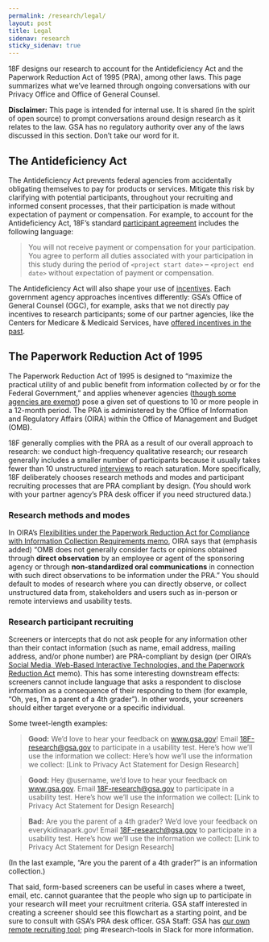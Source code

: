 ```yaml
---
permalink: /research/legal/
layout: post
title: Legal
sidenav: research
sticky_sidenav: true
---
```


18F designs our research to account for the Antideficiency Act and the Paperwork Reduction Act of 1995 (PRA), among other laws. This page summarizes what we’ve learned through ongoing conversations with our Privacy Office and Office of General Counsel.

**Disclaimer:** This page is intended for internal use. It is shared (in the spirit of open source) to prompt conversations around design research as it relates to the law. GSA has no regulatory authority over any of the laws discussed in this section. Don’t take our word for it.

## The Antideficiency Act

The Antideficiency Act prevents federal agencies from accidentally obligating themselves to pay for products or services. Mitigate this risk by clarifying with potential participants, throughout your recruiting and informed consent processes, that their participation is made without expectation of payment or compensation. For example, to account for the Antideficiency Act, 18F’s standard [participant agreement](https://methods.18f.gov/participant-agreement/) includes the following language:

> You will not receive payment or compensation for your participation. You agree to perform all duties associated with your participation in this study during the period of `<project start date>` – `<project end date>` without expectation of payment or compensation.

The Antideficiency Act will also shape your use of [incentives](https://methods.18f.gov/fundamentals/incentives/). Each government agency approaches incentives differently: GSA’s Office of General Counsel (OGC), for example, asks that we not directly pay incentives to research participants; some of our partner agencies, like the Centers for Medicare & Medicaid Services, have [offered incentives in the past](https://www.cms.gov/Medicare/Quality-Initiatives-Patient-Assessment-Instruments/QualityInitiativesGenInfo/Downloads/Consumer-Usability-Testing-in-Five-State-based-Marketplaces.pdf). 

## The Paperwork Reduction Act of 1995

The Paperwork Reduction Act of 1995 is designed to “maximize the practical utility of and public benefit from information collected by or for the Federal Government,” and applies whenever agencies ([though some agencies are exempt](https://www.law.cornell.edu/uscode/text/44/3502)) pose a given set of questions to 10 or more people in a 12-month period. The PRA is administered by the Office of Information and Regulatory Affairs (OIRA) within the Office of Management and Budget (OMB).

18F generally complies with the PRA as a result of our overall approach to research: we conduct high-frequency qualitative research; our research generally includes a smaller number of participants because it usually takes fewer than 10 unstructured [interviews](https://methods.18f.gov/discover/stakeholder-and-user-interviews/) to reach saturation. More specifically, 18F deliberately chooses research methods and modes and participant recruiting processes that are PRA compliant by design. (You should work with your partner agency’s PRA desk officer if you need structured data.)

### Research methods and modes

In OIRA’s [Flexibilities under the Paperwork Reduction Act for Compliance with Information Collection Requirements memo](https://obamawhitehouse.archives.gov/sites/default/files/omb/inforeg/pra_flexibilities_memo_7_22_16_finalI.pdf), OIRA says that (emphasis added) “OMB does not generally consider facts or opinions obtained through **direct observation** by an employee or agent of the sponsoring agency or through **non-standardized oral communications** in connection with such direct observations to be information under the PRA.” You should default to modes of research where you can directly observe, or collect unstructured data from, stakeholders and users such as in-person or remote interviews and usability tests.

### Research participant recruiting

Screeners or intercepts that do not ask people for any information other than their contact information (such as name, email address, mailing address, and/or phone number) are PRA-compliant by design (per OIRA’s [Social Media, Web-Based Interactive Technologies, and the Paperwork Reduction Act](https://obamawhitehouse.archives.gov/sites/default/files/omb/assets/inforeg/SocialMediaGuidance_04072010.pdf) memo). This has some interesting downstream effects: screeners cannot include language that asks a respondent to disclose information as a consequence of their responding to them (for example, “Oh, yes, I’m a parent of a 4th grader”). In other words, your screeners should either target everyone or a specific individual.

Some tweet-length examples:

> **Good:** We’d love to hear your feedback on www.gsa.gov! Email 18F-research@gsa.gov to participate in a usability test. Here’s how we’ll use the information we collect: Here’s how we’ll use the information we collect: [Link to Privacy Act Statement for Design Research]

> **Good:** Hey @username, we’d love to hear your feedback on www.gsa.gov. Email 18F-research@gsa.gov to participate in a usability test. Here’s how we’ll use the information we collect: [Link to Privacy Act Statement for Design Research]

> **Bad:** Are you the parent of a 4th grader? We’d love your feedback on everykidinapark.gov! Email 18F-research@gsa.gov to participate in a usability test. Here’s how we’ll use the information we collect: [Link to Privacy Act Statement for Design Research]

(In the last example, “Are you the parent of a 4th grader?” is an information collection.)

That said, form-based screeners can be useful in cases where a tweet, email, etc. cannot guarantee that the people who sign up to participate in your research will meet your recruitment criteria. GSA staff interested in creating a screener should see this flowchart as a starting point, and be sure to consult with GSA’s PRA desk officer. GSA Staff: GSA has [our own remote recruiting tool](https://18f.gsa.gov/2017/11/08/four-lessons-we-learned-while-building-our-own-design-research-recruiting-tool/); ping #research-tools in Slack for more information.
